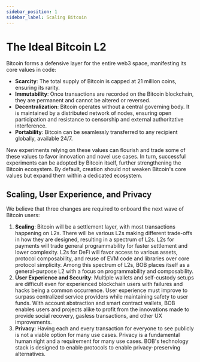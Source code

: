 ```yaml
---
sidebar_position: 1
sidebar_label: Scaling Bitcoin
---
```


# The Ideal Bitcoin L2

Bitcoin forms a defensive layer for the entire web3 space, manifesting its core values in code:

- **Scarcity**: The total supply of Bitcoin is capped at 21 million coins, ensuring its rarity.
- **Immutability**: Once transactions are recorded on the Bitcoin blockchain, they are permanent and cannot be altered or reversed.
- **Decentralization**: Bitcoin operates without a central governing body. It is maintained by a distributed network of nodes, ensuring open participation and resistance to censorship and external authoritative interference.
- **Portability**: Bitcoin can be seamlessly transferred to any recipient globally, available 24/7.

New experiments relying on these values can flourish and trade some of these values to favor innovation and novel use cases. In turn, successful experiments can be adopted by Bitcoin itself, further strengthening the Bitcoin ecosystem. By default, creation should not weaken Bitcoin's core values but expand them within a dedicated ecosystem.

## Scaling, User Experience, and Privacy

We believe that three changes are required to onboard the next wave of Bitcoin users:

1. **Scaling**: Bitcoin will be a settlement layer, with most transactions happening on L2s. There will be various L2s making different trade-offs in how they are designed, resulting in a spectrum of L2s. L2s for payments will trade general programmability for faster settlement and lower complexity. L2s for DeFi will favor access to various assets, protocol composability, and reuse of EVM code and libraries over core protocol simplicity. Among this spectrum of L2s, BOB places itself as a general-purpose L2 with a focus on programmability and composability.
2. **User Experience and Security**: Multiple wallets and self-custody setups are difficult even for experienced blockchain users with failures and hacks being a common occurrence. User experience must improve to surpass centralized service providers while maintaining safety to user funds. With account abstraction and smart contract wallets, BOB enables users and projects alike to profit from the innovations made to provide social recovery, gasless transactions, and other UX improvements.
3. **Privacy**: Having each and every transaction for everyone to see publicly is not a viable option for many use cases. Privacy is a fundamental human right and a requirement for many use cases. BOB's technology stack is designed to enable protocols to enable privacy-preserving alternatives.
